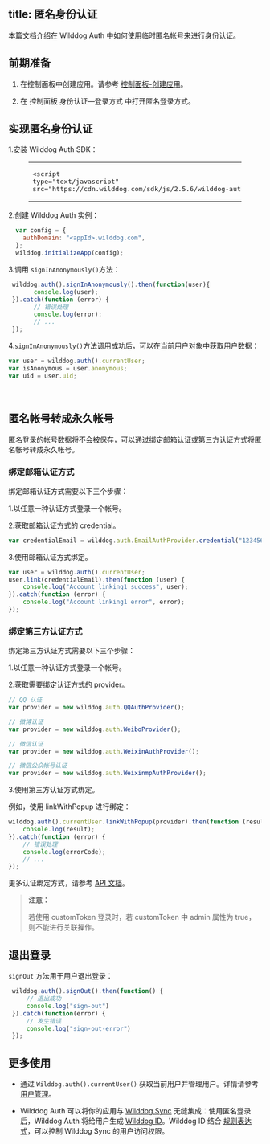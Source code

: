 
title:  匿名身份认证
---

本篇文档介绍在 Wilddog Auth 中如何使用临时匿名帐号来进行身份认证。

## 前期准备

1. 在控制面板中创建应用。请参考 [控制面板-创建应用](/console/creat.html#创建一个野狗应用)。

2. 在 控制面板 身份认证—登录方式 中打开匿名登录方式。

## 实现匿名身份认证

1.安装 Wilddog Auth SDK：
    <figure class="highlight html"><table><tbody><tr><td class="code"><pre><div class="line"><span class="tag">&lt;<span class="name">script</span> <span class="attr">type</span>=<span class="string">&quot;text/javascript&quot;</span> <span class="attr">src</span>=<span class="string">&quot;<span>ht</span>tps://cdn.wilddog.com/sdk/js/<span class="auth_web_v">2.5.6</span>/wilddog-auth.js&quot;</span>&gt;</span><span class="undefined"></span><span class="tag">&lt;/<span class="name">script</span>&gt;</span></div></pre></td></tr></tbody></table></figure>

2.创建 Wilddog Auth 实例：

```javascript
  var config = {
    authDomain: "<appId>.wilddog.com",
  };
  wilddog.initializeApp(config);
```

3.调用 `signInAnonymously()`方法：
```javascript
 wilddog.auth().signInAnonymously().then(function(user){
       console.log(user);
 }).catch(function (error) {
       // 错误处理
       console.log(error);
       // ...
 });
```

4.`signInAnonymously()`方法调用成功后，可以在当前用户对象中获取用户数据：

```javascript
var user = wilddog.auth().currentUser;
var isAnonymous = user.anonymous;
var uid = user.uid;
```
  ​
## 匿名帐号转成永久帐号

匿名登录的帐号数据将不会被保存，可以通过绑定邮箱认证或第三方认证方式将匿名帐号转成永久帐号。

### 绑定邮箱认证方式

绑定邮箱认证方式需要以下三个步骤：

1.以任意一种认证方式登录一个帐号。

2.获取邮箱认证方式的 credential。

```javascript
var credentialEmail = wilddog.auth.EmailAuthProvider.credential("12345678@wilddog.com", "password123");
```

3.使用邮箱认证方式绑定。

```javascript
var user = wilddog.auth().currentUser;
user.link(credentialEmail).then(function (user) {
    console.log("Account linking1 success", user);
}).catch(function (error) {
    console.log("Account linking1 error", error);
});
```

### 绑定第三方认证方式

绑定第三方认证方式需要以下三个步骤：

1.以任意一种认证方式登录一个帐号。

2.获取需要绑定认证方式的 provider。

```javascript
// QQ 认证
var provider = new wilddog.auth.QQAuthProvider();

// 微博认证
var provider = new wilddog.auth.WeiboProvider();

// 微信认证
var provider = new wilddog.auth.WeixinAuthProvider();

// 微信公众帐号认证
var provider = new wilddog.auth.WeixinmpAuthProvider();
```

3.使用第三方认证方式绑定。

例如，使用 linkWithPopup 进行绑定：

```javascript
wilddog.auth().currentUser.linkWithPopup(provider).then(function (result) {
    console.log(result);
}).catch(function (error) {
    // 错误处理
    console.log(errorCode);
    // ...
});
```

更多认证绑定方式，请参考 [API 文档](/auth/Web/api/User.html#link)。

<blockquote class="warning">
  <p><strong>注意：</strong></p>
  若使用 customToken 登录时，若 customToken 中 admin 属性为 true，则不能进行关联操作。
</blockquote>


## 退出登录

`signOut` 方法用于用户退出登录：

```javascript
 wilddog.auth().signOut().then(function() {
     // 退出成功
     console.log("sign-out")
 }).catch(function(error) {
     // 发生错误
     console.log("sign-out-error")
 });
```

## 更多使用

- 通过 `Wilddog.auth().currentUser()` 获取当前用户并管理用户。详情请参考 [用户管理](/auth/Web/guide/manageuser.html)。


- Wilddog Auth 可以将你的应用与 [Wilddog Sync](/sync/Web/index.html) 无缝集成：使用匿名登录后，Wilddog Auth 将给用户生成 [Wilddog ID](/auth/Web/guide/concept.html)。Wilddog ID 结合 [规则表达式](/sync/Web/rules/introduce.html)，可以控制 Wilddog Sync 的用户访问权限。
